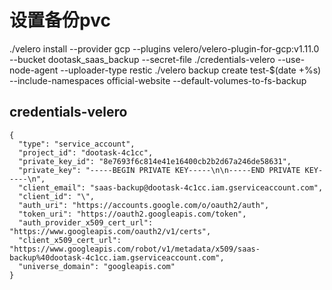 # 设置备份pvc
./velero install     --provider gcp     --plugins velero/velero-plugin-for-gcp:v1.11.0     --bucket dootask_saas_backup     --secret-file ./credentials-velero --use-node-agent --uploader-type restic
./velero backup create test-$(date +%s)   --include-namespaces official-website   --default-volumes-to-fs-backup
## credentials-velero
```
{
  "type": "service_account",
  "project_id": "dootask-4c1cc",
  "private_key_id": "8e7693f6c814e41e16400cb2b2d67a246de58631",
  "private_key": "-----BEGIN PRIVATE KEY-----\n\n-----END PRIVATE KEY-----\n",
  "client_email": "saas-backup@dootask-4c1cc.iam.gserviceaccount.com",
  "client_id": "\",
  "auth_uri": "https://accounts.google.com/o/oauth2/auth",
  "token_uri": "https://oauth2.googleapis.com/token",
  "auth_provider_x509_cert_url": "https://www.googleapis.com/oauth2/v1/certs",
  "client_x509_cert_url": "https://www.googleapis.com/robot/v1/metadata/x509/saas-backup%40dootask-4c1cc.iam.gserviceaccount.com",
  "universe_domain": "googleapis.com"
}
```